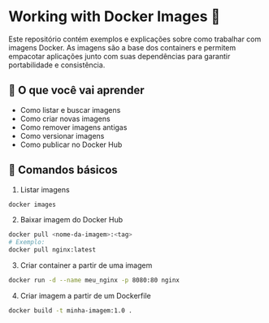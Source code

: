 # Working with Docker Images 🐳

Este repositório contém exemplos e explicações sobre como trabalhar com imagens Docker.
As imagens são a base dos containers e permitem empacotar aplicações junto com suas dependências para garantir portabilidade e consistência.

## 📌 O que você vai aprender

- Como listar e buscar imagens
- Como criar novas imagens
- Como remover imagens antigas
- Como versionar imagens
- Como publicar no Docker Hub

## 🔹 Comandos básicos

1. Listar imagens

```bash
docker images
```

2. Baixar imagem do Docker Hub

```bash
docker pull <nome-da-imagem>:<tag>
# Exemplo:
docker pull nginx:latest
```

3. Criar container a partir de uma imagem

```bash
docker run -d --name meu_nginx -p 8080:80 nginx
```

4. Criar imagem a partir de um Dockerfile

```bash
docker build -t minha-imagem:1.0 .
```
